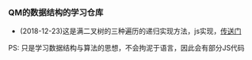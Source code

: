 ### QM的数据结构的学习仓库

* (2018-12-23)这是满二叉树的三种遍历的递归实现方法，js实现，[传送门](https://github.com/QM36/Data-structure/blob/master/Binary%20tree%20traversal.js)

PS: 只是学习数据结构与算法的思想，不会拘泥于语言，因此会有部分JS代码